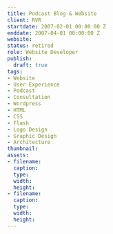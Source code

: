 ```yaml
---
title: Podcast Blog & Website
client: RVR
startdate: 2007-02-01 00:00:00 Z
enddate: 2007-04-01 00:00:00 Z
website: 
status: retired
role: Website Developer
publish:
  draft: true
tags:
- Website
- User Experience
- Podcast
- Consultation
- Wordpress
- HTML
- CSS
- Flash
- Logo Design
- Graphic Design
- Architecture
thumbnail: 
assets:
- filename: 
  caption: 
  type: 
  width: 
  height: 
- filename: 
  caption: 
  type: 
  width: 
  height: 
---
```



